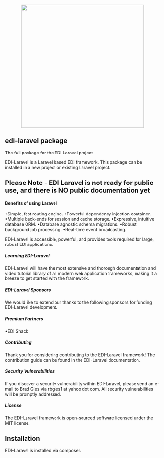 <p align="center">
  <img src="https://edishack.com/images/edilaravel/edi-laravel-3.png" width="400">
</p>


## edi-laravel package
The full package for the EDI Laravel project

EDI-Laravel is a Laravel based EDI framework. This package can be installed in a new project or existing Laravel project. 

## Please Note - EDI Laravel is not ready for public use, and there is NO public documentation yet 

#### Benefits of using Laravel
•Simple, fast routing engine.
•Powerful dependency injection container.
•Multiple back-ends for session and cache storage.
•Expressive, intuitive database ORM.
•Database agnostic schema migrations.
•Robust background job processing.
•Real-time event broadcasting.

EDI-Laravel is accessible, powerful, and provides tools required for large, robust EDI applications.

##### Learning EDI-Laravel

EDI-Laravel will have the most extensive and thorough documentation and video tutorial library of all modern web application frameworks, making it a breeze to get started with the framework.

##### EDI-Laravel Sponsors

We would like to extend our thanks to the following sponsors for funding EDI-Laravel development. 

##### Premium Partners
•EDI Shack

##### Contributing

Thank you for considering contributing to the EDI-Laravel framework! The contribution guide can be found in the EDI-Laravel documentation.

##### Security Vulnerabilities

If you discover a security vulnerability within EDI-Laravel, please send an e-mail to Brad Gies via rbgies1 at yahoo dot com. All security vulnerabilities will be promptly addressed.

##### License

The EDI-Laravel framework is open-sourced software licensed under the MIT license.


## Installation
EDI-Laravel is installed via composer. 
